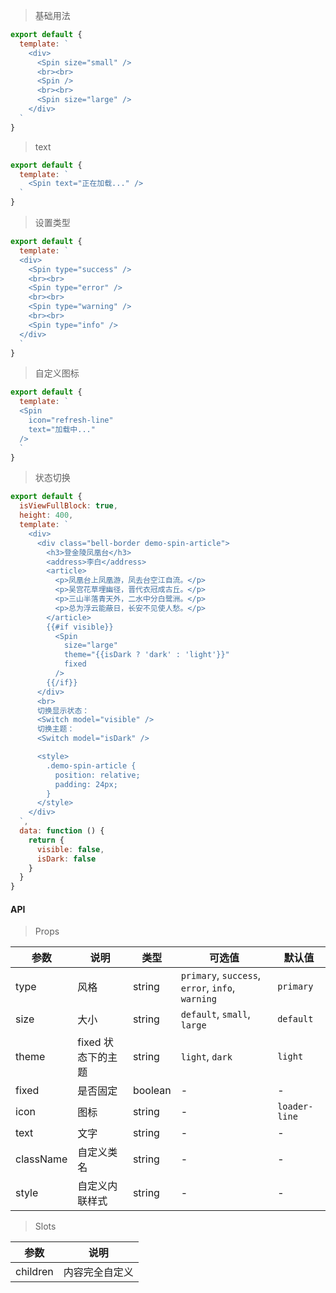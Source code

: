> 基础用法

```js
export default {
  template: `
    <div>
      <Spin size="small" />
      <br><br>
      <Spin />
      <br><br>
      <Spin size="large" />
    </div>
  `
}
```

> text

```js
export default {
  template: `
    <Spin text="正在加载..." />
  `
}
```

> 设置类型

```js
export default {
  template: `
  <div>
    <Spin type="success" />
    <br><br>
    <Spin type="error" />
    <br><br>
    <Spin type="warning" />
    <br><br>
    <Spin type="info" />
  </div>
  `
}
```

> 自定义图标

```js
export default {
  template: `
  <Spin
    icon="refresh-line"
    text="加载中..."
  />
  `
}
```

> 状态切换

```js
export default {
  isViewFullBlock: true,
  height: 400,
  template: `
    <div>
      <div class="bell-border demo-spin-article">
        <h3>登金陵凤凰台</h3>
        <address>李白</address>
        <article>
          <p>凤凰台上凤凰游，凤去台空江自流。</p>
          <p>吴宫花草埋幽径，晋代衣冠成古丘。</p>
          <p>三山半落青天外，二水中分白鹭洲。</p>
          <p>总为浮云能蔽日，长安不见使人愁。</p>
        </article>
        {{#if visible}}
          <Spin
            size="large"
            theme="{{isDark ? 'dark' : 'light'}}"
            fixed
          />
        {{/if}}
      </div>
      <br>
      切换显示状态：
      <Switch model="visible" />
      切换主题：
      <Switch model="isDark" />

      <style>
        .demo-spin-article {
          position: relative;
          padding: 24px;
        }
      </style>
    </div>
  `,
  data: function () {
    return {
      visible: false,
      isDark: false
    }
  }
}
```

#### API

> Props

参数 | 说明 | 类型 | 可选值 | 默认值
---|---|---|---|---
type | 风格 | string | `primary`, `success`, `error`, `info`, `warning` | `primary`
size | 大小 | string | `default`, `small`, `large` | `default`
theme | fixed 状态下的主题 | string | `light`, `dark` | `light`
fixed | 是否固定 | boolean | - | -
icon | 图标 | string | - | `loader-line`
text | 文字 | string | - | -
className | 自定义类名 | string | - | -
style | 自定义内联样式 | string | - | -

> Slots

参数 | 说明
---|---
children | 内容完全自定义